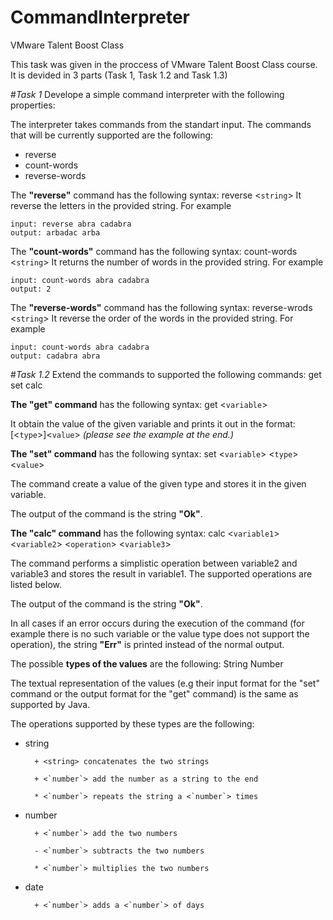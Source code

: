 # CommandInterpreter

VMware Talent Boost Class

This task was given in the proccess of VMware Talent Boost Class course. It is devided in 3 parts (Task 1, Task 1.2 and Task 1.3)

#*Task 1*
Develope a simple command interpreter with the following properties:

The interpreter takes commands from the standart input. The commands that will be currently supported are the following:

- reverse 
- count-words
- reverse-words

The **"reverse"** command has the following syntax:
reverse  <`string`>
It reverse the letters in the provided string. For example

	input: reverse abra cadabra
	output: arbadac arba

The **"count-words"** command has the following syntax:
  count-words  <`string`>
It returns the number of words in the provided string. For example

	input: count-words abra cadabra
	output: 2

The **"reverse-words"** command has the following syntax:
reverse-wrods <`string`>
It reverse the order of the words in the provided string. For example

	input: count-words abra cadabra
	output: cadabra abra

#*Task 1.2*
Extend the commands to supported the following commands:
	get
	set
	calc
	
**The "get" command** has the following syntax:
get <`variable`>

It obtain the value of the given variable and prints it out in the format:
[<`type`>]<`value`>
*(please see the example at the end.)*

**The "set" command** has the following syntax:
set <`variable`> <`type`><`value`>

The command create a value of the given type and stores it in the given variable.

The output of the command is the string **"Ok"**.

**The "calc" command** has the following syntax:
calc  <`variable1`> <`variable2`> <`operation`> <`variable3`>

The command performs a simplistic operation between variable2 and variable3 and stores the result in variable1. The supported operations are listed below.

The output of the command is the string **"Ok"**.


In all cases if an error occurs during the execution of the command (for example there is no such variable or the value type does not support the operation), the string **"Err"** is printed instead of the normal output.

The possible **types of the values** are the following:
	String
	Number

The textual representation of the values (e.g their input format for the "set" command or the output format for the "get" command) is the same as supported by Java.

The operations supported by these types are the following:
	
- string

		+ <string> concatenates the two strings
		
		+ <`number`> add the number as a string to the end
		
		* <`number`> repeats the string a <`number`> times
		
- number

		+ <`number`> add the two numbers
		
		- <`number`> subtracts the two numbers
		
		* <`number`> multiplies the two numbers
		
- date

		+ <`number`> adds a <`number`> of days
